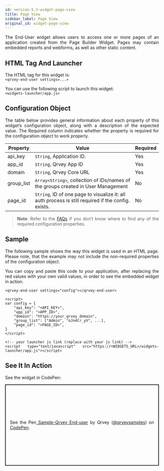 ```yaml
---
id: version-5.3-widget-page-view
title: Page View
sidebar_label: Page View
original_id: widget-page-view
---
```


<div style="text-align: justify">


The End-User widget allows users to access one or more pages of an application created from the Page Builder Widget. Pages may contain embedded reports and webforms, as well as other static content.

## HTML Tag And Launcher

The HTML tag for this widget is: 
<br>
```<qrvey-end-user settings=...>```

You can use the following script to launch this widget: 
<br>
```<widgets-launcher/app.js>```

## Configuration Object

The table below provides general information about each property of this widget’s configuration object, along with a description of the expected value. The Required column indicates whether the property is required for the configuration object to work properly.


| **Property** | **Value** |  **Required** |
| --- | --- | --- |
| api_key| `String`, Application ID. | Yes
| app_id | `String`, Qrvey App ID | Yes
| domain | `String`, Qrvey Core URL| Yes
| group_list | `Array<String>`, collection of IDs/names of the groups created in User Management | No
| page_id | `String`, ID of one page to visualize it: all auth process is still required if the config. exists.|No



> **Note**: Refer to the <a href="docs/faqs/faqs-intro/"> FAQs</a> if you don’t know where to find any of the required configuration properties. 

## Sample
The following sample shows the way this widget is used in an HTML page. Please note, that the example may not include the non-required properties of the configuration object. 

You can copy and paste this code to your application, after replacing the red values with your own valid values, in order to see the embedded widget in action.

```
<qrvey-end-user settings="config"></qrvey-end-user>

<script>
var config = {
    "api_key": "<API_KEY>",
    "app_id": "<APP_ID>",
    "domain": "https://your_qrvey_domain",
    "group_list": ["Admin", "oJn4Cr_yV", ...],
    "page_id": "<PAGE_ID>",
}
</script>

<!-- your launcher js link (replace with your js link) -->
<script type="text/javascript" src="https://<WIDGETS_URL>/widgets-launcher/app.js"></script>
```

## See It In Action
See the widget in CodePen:

<p class="codepen" data-height="838" data-theme-id="light" data-default-tab="result" data-user="qrveysamples" data-slug-hash="NWNvyWM" style="height: 265px; box-sizing: border-box; display: flex; align-items: center; justify-content: center; border: 2px solid; margin: 1em 0; padding: 1em;" data-pen-title="Sample- Qrvey End-user">
  <span>See the Pen<a href="https://codepen.io/qrveysamples/pen/NWNvyWM"> Sample-Qrvey End-user</a> by Qrvey (<a href="https://codepen.io/qrveysamples">@qrveysamples</a>)
  on <a href="https://codepen.io">CodePen</a>.</span>
</p>
<script async src="https://static.codepen.io/assets/embed/ei.js"></script>
